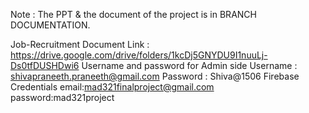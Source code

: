 Note : The PPT & the document of the project is in BRANCH DOCUMENTATION.

Job-Recruitment
Document Link : https://drive.google.com/drive/folders/1kcDj5GNYDU9I1nuuLj-Ds0tfDUSHDwi6
Username and password for Admin side Username : shivapraneeth.praneeth@gmail.com
Password : Shiva@1506
Firebase Credentials 
email:mad321finalproject@gmail.com  
password:mad321project

